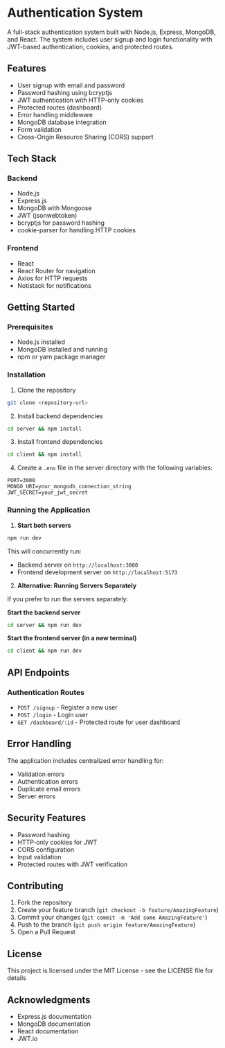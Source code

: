 # Authentication System

A full-stack authentication system built with Node.js, Express, MongoDB, and React. The system includes user signup and login functionality with JWT-based authentication, cookies, and protected routes.

## Features

- User signup with email and password
- Password hashing using bcryptjs
- JWT authentication with HTTP-only cookies
- Protected routes (dashboard)
- Error handling middleware
- MongoDB database integration
- Form validation
- Cross-Origin Resource Sharing (CORS) support

## Tech Stack

### Backend

- Node.js
- Express.js
- MongoDB with Mongoose
- JWT (jsonwebtoken)
- bcryptjs for password hashing
- cookie-parser for handling HTTP cookies

### Frontend

- React
- React Router for navigation
- Axios for HTTP requests
- Notistack for notifications

## Getting Started

### Prerequisites

- Node.js installed
- MongoDB installed and running
- npm or yarn package manager

### Installation

1. Clone the repository

```bash
git clone <repository-url>
```

2. Install backend dependencies

```bash
cd server && npm install
```

3. Install frontend dependencies

```bash
cd client && npm install
```

4. Create a `.env` file in the server directory with the following variables:

```env
PORT=3000
MONGO_URI=your_mongodb_connection_string
JWT_SECRET=your_jwt_secret
```

### Running the Application

1. **Start both servers**

```bash
npm run dev
```

This will concurrently run:

- Backend server on `http://localhost:3000`
- Frontend development server on `http://localhost:5173`

2. **Alternative: Running Servers Separately**

If you prefer to run the servers separately:

**Start the backend server**

```bash
cd server && npm run dev
```

**Start the frontend server (in a new terminal)**

```bash
cd client && npm run dev
```

## API Endpoints

### Authentication Routes

- `POST /signup` - Register a new user
- `POST /login` - Login user
- `GET /dashboard/:id` - Protected route for user dashboard

## Error Handling

The application includes centralized error handling for:

- Validation errors
- Authentication errors
- Duplicate email errors
- Server errors

## Security Features

- Password hashing
- HTTP-only cookies for JWT
- CORS configuration
- Input validation
- Protected routes with JWT verification

## Contributing

1. Fork the repository
2. Create your feature branch (`git checkout -b feature/AmazingFeature`)
3. Commit your changes (`git commit -m 'Add some AmazingFeature'`)
4. Push to the branch (`git push origin feature/AmazingFeature`)
5. Open a Pull Request

## License

This project is licensed under the MIT License - see the LICENSE file for details

## Acknowledgments

- Express.js documentation
- MongoDB documentation
- React documentation
- JWT.io
